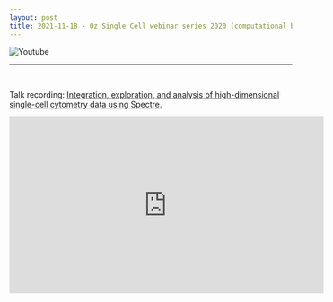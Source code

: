 ```yaml
---
layout: post
title: 2021-11-18 - Oz Single Cell webinar series 2020 (computational biology) deeper insights into single cells
---
```


![Youtube](https://pbs.twimg.com/media/Em-epNTVEAARWtG?format=jpg&name=900x900)

---

<br />

Talk recording: [Integration, exploration, and analysis of high-dimensional single-cell cytometry data using Spectre.](https://youtu.be/poEDERGXrQw?t=3151)

<iframe width="560" height="315" src="https://www.youtube.com/embed/poEDERGXrQw?start=3151" frameborder="0" allow="accelerometer; autoplay; clipboard-write; encrypted-media; gyroscope; picture-in-picture" allowfullscreen></iframe>

<br />
